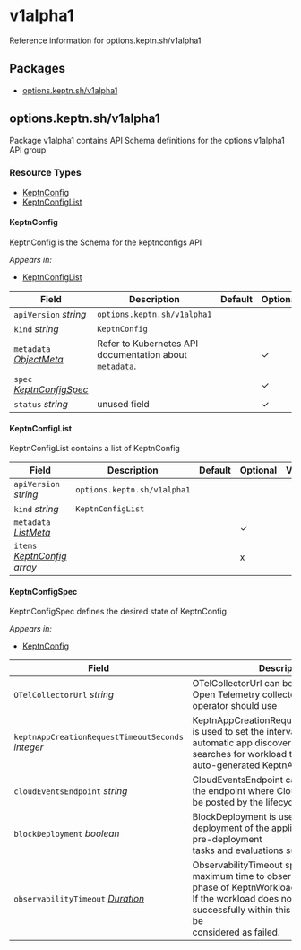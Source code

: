 # v1alpha1

Reference information for options.keptn.sh/v1alpha1

<!-- markdownlint-disable -->

## Packages
- [options.keptn.sh/v1alpha1](#optionskeptnshv1alpha1)


## options.keptn.sh/v1alpha1

Package v1alpha1 contains API Schema definitions for the options v1alpha1 API group

### Resource Types
- [KeptnConfig](#keptnconfig)
- [KeptnConfigList](#keptnconfiglist)



#### KeptnConfig



KeptnConfig is the Schema for the keptnconfigs API



_Appears in:_
- [KeptnConfigList](#keptnconfiglist)

| Field | Description | Default | Optional |Validation |
| --- | --- | --- | --- | --- |
| `apiVersion` _string_ | `options.keptn.sh/v1alpha1` | | | |
| `kind` _string_ | `KeptnConfig` | | | |
| `metadata` _[ObjectMeta](https://kubernetes.io/docs/reference/generated/kubernetes-api/v1.28/#objectmeta-v1-meta)_ | Refer to Kubernetes API documentation about [`metadata`](https://kubernetes.io/docs/concepts/overview/working-with-objects/annotations/#attaching-metadata-to-objects). || ✓ |  |
| `spec` _[KeptnConfigSpec](#keptnconfigspec)_ |  || ✓ |  |
| `status` _string_ | unused field || ✓ |  |


#### KeptnConfigList



KeptnConfigList contains a list of KeptnConfig





| Field | Description | Default | Optional |Validation |
| --- | --- | --- | --- | --- |
| `apiVersion` _string_ | `options.keptn.sh/v1alpha1` | | | |
| `kind` _string_ | `KeptnConfigList` | | | |
| `metadata` _[ListMeta](https://kubernetes.io/docs/reference/generated/kubernetes-api/v1.28/#listmeta-v1-meta)_ |  || ✓ |  |
| `items` _[KeptnConfig](#keptnconfig) array_ |  || x |  |


#### KeptnConfigSpec



KeptnConfigSpec defines the desired state of KeptnConfig



_Appears in:_
- [KeptnConfig](#keptnconfig)

| Field | Description | Default | Optional |Validation |
| --- | --- | --- | --- | --- |
| `OTelCollectorUrl` _string_ | OTelCollectorUrl can be used to set the Open Telemetry collector that the lifecycle operator should use || ✓ |  |
| `keptnAppCreationRequestTimeoutSeconds` _integer_ | KeptnAppCreationRequestTimeoutSeconds is used to set the interval in which automatic app discovery<br />searches for workload to put into the same auto-generated KeptnApp |30| ✓ |  |
| `cloudEventsEndpoint` _string_ | CloudEventsEndpoint can be used to set the endpoint where Cloud Events should be posted by the lifecycle operator || ✓ |  |
| `blockDeployment` _boolean_ | BlockDeployment is used to block the deployment of the application until the pre-deployment<br />tasks and evaluations succeed |true| ✓ |  |
| `observabilityTimeout` _[Duration](https://kubernetes.io/docs/reference/generated/kubernetes-api/v1.28/#duration-v1-meta)_ | ObservabilityTimeout specifies the maximum time to observe the deployment phase of KeptnWorkload.<br />If the workload does not deploy successfully within this time frame, it will be<br />considered as failed. |5m| ✓ | Pattern: `^0|([0-9]+(\.[0-9]+)?(ns|us|µs|ms|s|m|h))+$` <br />Type: string <br /> |


